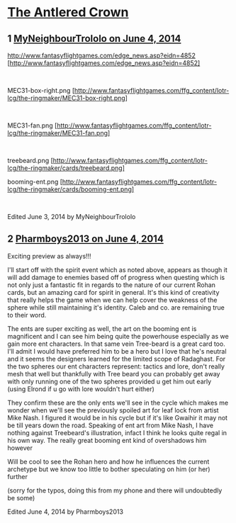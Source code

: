 # [The Antlered Crown](https://community.fantasyflightgames.com/topic/107909-the-antlered-crown/)

## 1 [MyNeighbourTrololo on June 4, 2014](https://community.fantasyflightgames.com/topic/107909-the-antlered-crown/?do=findComment&comment=1107851)

http://www.fantasyflightgames.com/edge_news.asp?eidn=4852 [http://www.fantasyflightgames.com/edge_news.asp?eidn=4852]

 

MEC31-box-right.png [http://www.fantasyflightgames.com/ffg_content/lotr-lcg/the-ringmaker/MEC31-box-right.png]

 

MEC31-fan.png [http://www.fantasyflightgames.com/ffg_content/lotr-lcg/the-ringmaker/MEC31-fan.png]

 

treebeard.png [http://www.fantasyflightgames.com/ffg_content/lotr-lcg/the-ringmaker/cards/treebeard.png]

booming-ent.png [http://www.fantasyflightgames.com/ffg_content/lotr-lcg/the-ringmaker/cards/booming-ent.png]

 

Edited June 3, 2014 by MyNeighbourTrololo

## 2 [Pharmboys2013 on June 4, 2014](https://community.fantasyflightgames.com/topic/107909-the-antlered-crown/?do=findComment&comment=1108131)

Exciting preview as always!!!

I'll start off with the spirit event which as noted above, appears as though it will add damage to enemies based off of progress when questing which is not only just a fantastic fit in regards to the nature of our current Rohan cards, but an amazing card for spirit in general. It's this kind of creativity that really helps the game when we can help cover the weakness of the sphere while still maintaining it's identity. Caleb and co. are remaining true to their word.

The ents are super exciting as well, the art on the booming ent is magnificent and I can see him being quite the powerhouse especially as we gain more ent characters. In that same vein Tree-beard is a great card too. I'll admit I would have preferred him to be a hero but I love that he's neutral and it seems the designers learned for the limited scope of Radaghast. For the two spheres our ent characters represent: tactics and lore, don't really mesh that well but thankfully with Tree beard you can probably get away with only running one of the two spheres provided u get him out early (using Elrond if u go with lore wouldn't hurt either)

They confirm these are the only ents we'll see in the cycle which makes me wonder when we'll see the previously spoiled art for leaf lock from artist Mike Nash. I figured it would be in his cycle but if it's like Gwaihir it may not be till years down the road. Speaking of ent art from Mike Nash, I have nothing against Treebeard's illustration, infact I think he looks quite regal in his own way. The really great booming ent kind of overshadows him however

Will be cool to see the Rohan hero and how he influences the current archetype but we know too little to bother speculating on him (or her) further

(sorry for the typos, doing this from my phone and there will undoubtedly be some)

Edited June 4, 2014 by Pharmboys2013

